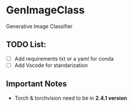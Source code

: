 # GenImageClass
 Generative Image Classifier

 ## TODO List:
 - [ ] Add requirements txt or a yaml for conda
 - [ ] Add Vscode for standarization

## Important Notes
* Torch & torchvision need to be in **2.4.1 version**